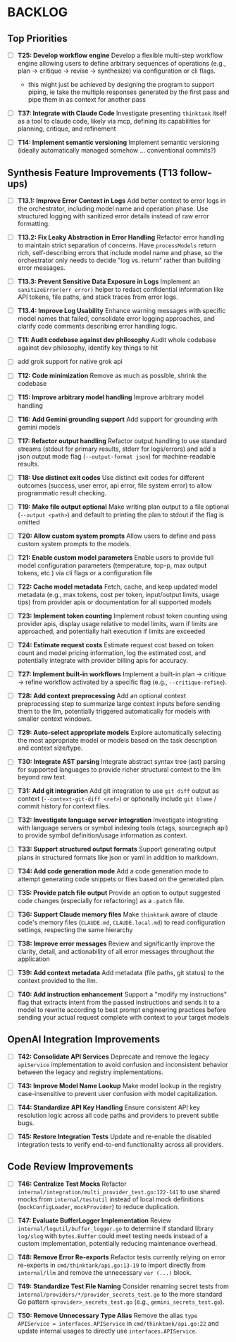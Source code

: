 # BACKLOG

## Top Priorities

- [ ] **T25: Develop workflow engine**
  Develop a flexible multi-step workflow engine allowing users to define arbitrary sequences of operations (e.g., plan -> critique -> revise -> synthesize) via configuration or cli flags.
  * this might just be achieved by designing the program to support piping, ie take the multiple responses generated by the first pass and pipe them in as context for another pass

- [ ] **T37: Integrate with Claude Code**
  Investigate presenting `thinktank` itself as a tool to claude code, likely via mcp, defining its capabilities for planning, critique, and refinement

- [ ] **T14: Implement semantic versioning**
  Implement semantic versioning (ideally automatically managed somehow ... conventional commits?)

## Synthesis Feature Improvements (T13 follow-ups)

- [ ] **T13.1: Improve Error Context in Logs**
  Add better context to error logs in the orchestrator, including model name and operation phase. Use structured logging with sanitized error details instead of raw error formatting.

- [ ] **T13.2: Fix Leaky Abstraction in Error Handling**
  Refactor error handling to maintain strict separation of concerns. Have `processModels` return rich, self-describing errors that include model name and phase, so the orchestrator only needs to decide "log vs. return" rather than building error messages.

- [ ] **T13.3: Prevent Sensitive Data Exposure in Logs**
  Implement an `sanitizeError(err error)` helper to redact confidential information like API tokens, file paths, and stack traces from error logs.

- [ ] **T13.4: Improve Log Usability**
  Enhance warning messages with specific model names that failed, consolidate error logging approaches, and clarify code comments describing error handling logic.

- [ ] **T11: Audit codebase against dev philosophy**
  Audit whole codebase against dev philosophy, identify key things to hit

- [ ] add grok support for native grok api

- [ ] **T12: Code minimization**
  Remove as much as possible, shrink the codebase

- [ ] **T15: Improve arbitrary model handling**
  Improve arbitrary model handling

- [ ] **T16: Add Gemini grounding support**
  Add support for grounding with gemini models

- [ ] **T17: Refactor output handling**
  Refactor output handling to use standard streams (stdout for primary results, stderr for logs/errors) and add a json output mode flag (`--output-format json`) for machine-readable results.

- [ ] **T18: Use distinct exit codes**
  Use distinct exit codes for different outcomes (success, user error, api error, file system error) to allow programmatic result checking.

- [ ] **T19: Make file output optional**
  Make writing plan output to a file optional (`--output <path>`) and default to printing the plan to stdout if the flag is omitted

- [ ] **T20: Allow custom system prompts**
  Allow users to define and pass custom system prompts to the models.

- [ ] **T21: Enable custom model parameters**
  Enable users to provide full model configuration parameters (temperature, top-p, max output tokens, etc.) via cli flags or a configuration file

- [ ] **T22: Cache model metadata**
  Fetch, cache, and keep updated model metadata (e.g., max tokens, cost per token, input/output limits, usage tips) from provider apis or documentation for all supported models

- [ ] **T23: Implement token counting**
  Implement robust token counting using provider apis, display usage relative to model limits, warn if limits are approached, and potentially halt execution if limits are exceeded

- [ ] **T24: Estimate request costs**
  Estimate request cost based on token count and model pricing information, log the estimated cost, and potentially integrate with provider billing apis for accuracy.

- [ ] **T27: Implement built-in workflows**
  Implement a built-in plan -> critique -> refine workflow activated by a specific flag (e.g., `--critique-refine`).

- [ ] **T28: Add context preprocessing**
  Add an optional context preprocessing step to summarize large context inputs before sending them to the llm, potentially triggered automatically for models with smaller context windows.

- [ ] **T29: Auto-select appropriate models**
  Explore automatically selecting the most appropriate model or models based on the task description and context size/type.

- [ ] **T30: Integrate AST parsing**
  Integrate abstract syntax tree (ast) parsing for supported languages to provide richer structural context to the llm beyond raw text.

- [ ] **T31: Add git integration**
  Add git integration to use `git diff` output as context (`--context-git-diff <ref>`) or optionally include `git blame` / commit history for context files.

- [ ] **T32: Investigate language server integration**
  Investigate integrating with language servers or symbol indexing tools (ctags, sourcegraph api) to provide symbol definition/usage information as context.

- [ ] **T33: Support structured output formats**
  Support generating output plans in structured formats like json or yaml in addition to markdown.

- [ ] **T34: Add code generation mode**
  Add a code generation mode to attempt generating code snippets or files based on the generated plan.

- [ ] **T35: Provide patch file output**
  Provide an option to output suggested code changes (especially for refactoring) as a `.patch` file.

- [ ] **T36: Support Claude memory files**
  Make `thinktank` aware of claude code's memory files (`CLAUDE.md`, `CLAUDE.local.md`) to read configuration settings, respecting the same hierarchy

- [ ] **T38: Improve error messages**
  Review and significantly improve the clarity, detail, and actionability of all error messages throughout the application

- [ ] **T39: Add context metadata**
  Add metadata (file paths, git status) to the context provided to the llm.

- [ ] **T40: Add instruction enhancement**
  Support a "modify my instructions" flag that extracts intent from the passed instructions and sends it to a model to rewrite according to best prompt engineering practices before sending your actual request complete with context to your target models
## OpenAI Integration Improvements

- [ ] **T42: Consolidate API Services**
  Deprecate and remove the legacy `apiService` implementation to avoid confusion and inconsistent behavior between the legacy and registry implementations.

- [ ] **T43: Improve Model Name Lookup**
  Make model lookup in the registry case-insensitive to prevent user confusion with model capitalization.

- [ ] **T44: Standardize API Key Handling**
  Ensure consistent API key resolution logic across all code paths and providers to prevent subtle bugs.

- [ ] **T45: Restore Integration Tests**
  Update and re-enable the disabled integration tests to verify end-to-end functionality across all providers.

## Code Review Improvements

- [ ] **T46: Centralize Test Mocks**
  Refactor `internal/integration/multi_provider_test.go:122-141` to use shared mocks from `internal/testutil` instead of local mock definitions (`mockConfigLoader`, `mockProvider`) to reduce duplication.

- [ ] **T47: Evaluate BufferLogger Implementation**
  Review `internal/logutil/buffer_logger.go` to determine if standard library `log/slog` with `bytes.Buffer` could meet testing needs instead of a custom implementation, potentially reducing maintenance overhead.

- [ ] **T48: Remove Error Re-exports**
  Refactor tests currently relying on error re-exports in `cmd/thinktank/api.go:13-19` to import directly from `internal/llm` and remove the unnecessary `var (...)` block.

- [ ] **T49: Standardize Test File Naming**
  Consider renaming secret tests from `internal/providers/*/provider_secrets_test.go` to the more standard Go pattern `<provider>_secrets_test.go` (e.g., `gemini_secrets_test.go`).

- [ ] **T50: Remove Unnecessary Type Alias**
  Remove the alias `type APIService = interfaces.APIService` in `cmd/thinktank/api.go:22` and update internal usages to directly use `interfaces.APIService`.

